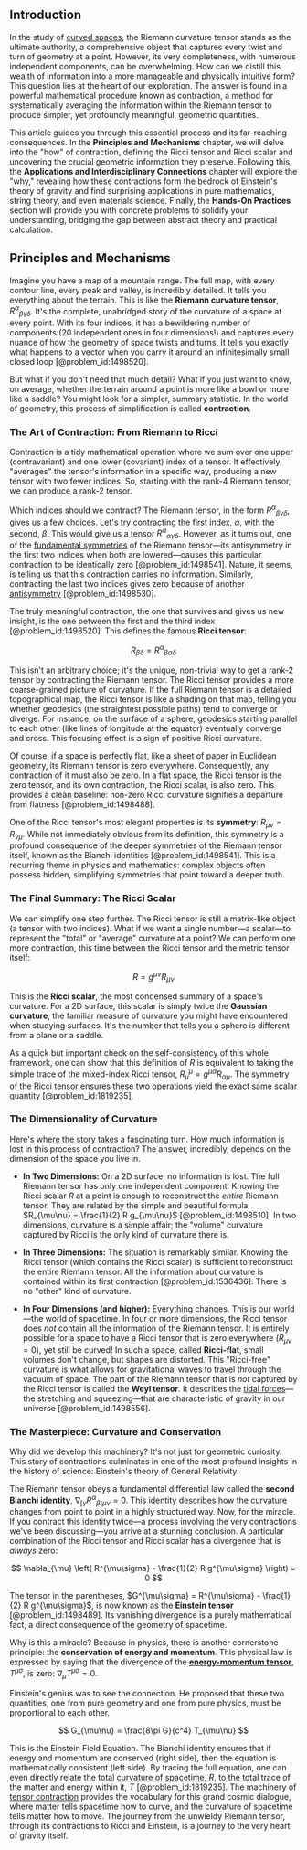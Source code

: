 ## Introduction
In the study of [curved spaces](@article_id:203841), the Riemann curvature tensor stands as the ultimate authority, a comprehensive object that captures every twist and turn of geometry at a point. However, its very completeness, with numerous independent components, can be overwhelming. How can we distill this wealth of information into a more manageable and physically intuitive form? This question lies at the heart of our exploration. The answer is found in a powerful mathematical procedure known as contraction, a method for systematically averaging the information within the Riemann tensor to produce simpler, yet profoundly meaningful, geometric quantities.

This article guides you through this essential process and its far-reaching consequences. In the **Principles and Mechanisms** chapter, we will delve into the "how" of contraction, defining the Ricci tensor and Ricci scalar and uncovering the crucial geometric information they preserve. Following this, the **Applications and Interdisciplinary Connections** chapter will explore the "why," revealing how these contractions form the bedrock of Einstein's theory of gravity and find surprising applications in pure mathematics, string theory, and even materials science. Finally, the **Hands-On Practices** section will provide you with concrete problems to solidify your understanding, bridging the gap between abstract theory and practical calculation.

## Principles and Mechanisms

Imagine you have a map of a mountain range. The full map, with every contour line, every peak and valley, is incredibly detailed. It tells you everything about the terrain. This is like the **Riemann curvature tensor**, $R^{\alpha}{}_{\beta\gamma\delta}$. It's the complete, unabridged story of the curvature of a space at every point. With its four indices, it has a bewildering number of components (20 independent ones in four dimensions!) and captures every nuance of how the geometry of space twists and turns. It tells you exactly what happens to a vector when you carry it around an infinitesimally small closed loop [@problem_id:1498520].

But what if you don't need that much detail? What if you just want to know, on average, whether the terrain around a point is more like a bowl or more like a saddle? You might look for a simpler, summary statistic. In the world of geometry, this process of simplification is called **contraction**.

### The Art of Contraction: From Riemann to Ricci

Contraction is a tidy mathematical operation where we sum over one upper (contravariant) and one lower (covariant) index of a tensor. It effectively "averages" the tensor's information in a specific way, producing a new tensor with two fewer indices. So, starting with the rank-4 Riemann tensor, we can produce a rank-2 tensor.

Which indices should we contract? The Riemann tensor, in the form $R^{\alpha}{}_{\beta\gamma\delta}$, gives us a few choices. Let's try contracting the first index, $\alpha$, with the second, $\beta$. This would give us a tensor $R^{\alpha}{}_{\alpha\gamma\delta}$. However, as it turns out, one of the [fundamental symmetries](@article_id:160762) of the Riemann tensor—its antisymmetry in the first two indices when both are lowered—causes this particular contraction to be identically zero [@problem_id:1498541]. Nature, it seems, is telling us that this contraction carries no information. Similarly, contracting the last two indices gives zero because of another [antisymmetry](@article_id:261399) [@problem_id:1498530].

The truly meaningful contraction, the one that survives and gives us new insight, is the one between the first and the third index [@problem_id:1498520]. This defines the famous **Ricci tensor**:

$$ R_{\beta\delta} = R^{\alpha}{}_{\beta\alpha\delta} $$

This isn't an arbitrary choice; it's the unique, non-trivial way to get a rank-2 tensor by contracting the Riemann tensor. The Ricci tensor provides a more coarse-grained picture of curvature. If the full Riemann tensor is a detailed topographical map, the Ricci tensor is like a shading on that map, telling you whether geodesics (the straightest possible paths) tend to converge or diverge. For instance, on the surface of a sphere, geodesics starting parallel to each other (like lines of longitude at the equator) eventually converge and cross. This focusing effect is a sign of positive Ricci curvature.

Of course, if a space is perfectly flat, like a sheet of paper in Euclidean geometry, its Riemann tensor is zero everywhere. Consequently, any contraction of it must also be zero. In a flat space, the Ricci tensor is the zero tensor, and its own contraction, the Ricci scalar, is also zero. This provides a clean baseline: non-zero Ricci curvature signifies a departure from flatness [@problem_id:1498488].

One of the Ricci tensor's most elegant properties is its **symmetry**: $R_{\mu\nu} = R_{\nu\mu}$. While not immediately obvious from its definition, this symmetry is a profound consequence of the deeper symmetries of the Riemann tensor itself, known as the Bianchi identities [@problem_id:1498541]. This is a recurring theme in physics and mathematics: complex objects often possess hidden, simplifying symmetries that point toward a deeper truth.

### The Final Summary: The Ricci Scalar

We can simplify one step further. The Ricci tensor is still a matrix-like object (a tensor with two indices). What if we want a single number—a scalar—to represent the "total" or "average" curvature at a point? We can perform one more contraction, this time between the Ricci tensor and the metric tensor itself:

$$ R = g^{\mu\nu} R_{\mu\nu} $$

This is the **Ricci scalar**, the most condensed summary of a space's curvature. For a 2D surface, this scalar is simply twice the **Gaussian curvature**, the familiar measure of curvature you might have encountered when studying surfaces. It's the number that tells you a sphere is different from a plane or a saddle.

As a quick but important check on the self-consistency of this whole framework, one can show that this definition of $R$ is equivalent to taking the simple trace of the mixed-index Ricci tensor, $R^\mu_\mu = g^{\mu\alpha}R_{\alpha\mu}$. The symmetry of the Ricci tensor ensures these two operations yield the exact same scalar quantity [@problem_id:1819235].

### The Dimensionality of Curvature

Here's where the story takes a fascinating turn. How much information is lost in this process of contraction? The answer, incredibly, depends on the dimension of the space you live in.

*   **In Two Dimensions:** On a 2D surface, no information is lost. The full Riemann tensor has only one independent component. Knowing the Ricci scalar $R$ at a point is enough to reconstruct the *entire* Riemann tensor. They are related by the simple and beautiful formula $R_{\mu\nu} = \frac{1}{2} R g_{\mu\nu}$ [@problem_id:1498510]. In two dimensions, curvature is a simple affair; the "volume" curvature captured by Ricci is the only kind of curvature there is.

*   **In Three Dimensions:** The situation is remarkably similar. Knowing the Ricci tensor (which contains the Ricci scalar) is sufficient to reconstruct the entire Riemann tensor. All the information about curvature is contained within its first contraction [@problem_id:1536436]. There is no "other" kind of curvature.

*   **In Four Dimensions (and higher):** Everything changes. This is our world—the world of spacetime. In four or more dimensions, the Ricci tensor does *not* contain all the information of the Riemann tensor. It is entirely possible for a space to have a Ricci tensor that is zero everywhere ($R_{\mu\nu}=0$), yet still be curved! In such a space, called **Ricci-flat**, small volumes don't change, but shapes are distorted. This "Ricci-free" curvature is what allows for gravitational waves to travel through the vacuum of space. The part of the Riemann tensor that is *not* captured by the Ricci tensor is called the **Weyl tensor**. It describes the [tidal forces](@article_id:158694)—the stretching and squeezing—that are characteristic of gravity in our universe [@problem_id:1498556].

### The Masterpiece: Curvature and Conservation

Why did we develop this machinery? It's not just for geometric curiosity. This story of contractions culminates in one of the most profound insights in the history of science: Einstein's theory of General Relativity.

The Riemann tensor obeys a fundamental differential law called the **second Bianchi identity**, $\nabla_{[\gamma} R^{\alpha}{}_{\beta]\mu\nu} = 0$. This identity describes how the curvature changes from point to point in a highly structured way. Now, for the miracle. If you contract this identity twice—a process involving the very contractions we've been discussing—you arrive at a stunning conclusion. A particular combination of the Ricci tensor and Ricci scalar has a divergence that is *always* zero:

$$ \nabla_{\mu} \left( R^{\mu\sigma} - \frac{1}{2} R g^{\mu\sigma} \right) = 0 $$

The tensor in the parentheses, $G^{\mu\sigma} = R^{\mu\sigma} - \frac{1}{2} R g^{\mu\sigma}$, is now known as the **Einstein tensor** [@problem_id:1498489]. Its vanishing divergence is a purely mathematical fact, a direct consequence of the geometry of spacetime.

Why is this a miracle? Because in physics, there is another cornerstone principle: the **conservation of energy and momentum**. This physical law is expressed by saying that the divergence of the **[energy-momentum tensor](@article_id:149582)**, $T^{\mu\sigma}$, is zero: $\nabla_{\mu} T^{\mu\sigma} = 0$.

Einstein's genius was to see the connection. He proposed that these two quantities, one from pure geometry and one from pure physics, must be proportional to each other.

$$ G_{\mu\nu} = \frac{8\pi G}{c^4} T_{\mu\nu} $$

This is the Einstein Field Equation. The Bianchi identity ensures that if energy and momentum are conserved (right side), then the equation is mathematically consistent (left side). By tracing the full equation, one can even directly relate the total [curvature of spacetime](@article_id:188986), $R$, to the total trace of the matter and energy within it, $T$ [@problem_id:1819235]. The machinery of [tensor contraction](@article_id:192879) provides the vocabulary for this grand cosmic dialogue, where matter tells spacetime how to curve, and the curvature of spacetime tells matter how to move. The journey from the unwieldy Riemann tensor, through its contractions to Ricci and Einstein, is a journey to the very heart of gravity itself.